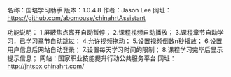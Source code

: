   名称：国培学习助手
  版本：1.0.4.8
  作者：Jason Lee
  网址：https://github.com/abcmouse/chinahrtAssistant

  功能说明：
      1.屏蔽焦点离开自动暂停；
      2.课程视频自动播放；
      3.课程章节自动学习，已学习章节自动跳过；
      4.允许视频拖动；
      5.设置视频倒数n秒播放；
      6.设置用户信息后网站自动登录；
      7.设置每天学习时间的限制；
      8.课程学习完毕后显示提示信息；
      网站：国家职业技能提升行动公共服务平台
      网址：http://jntspx.chinahrt.com/
